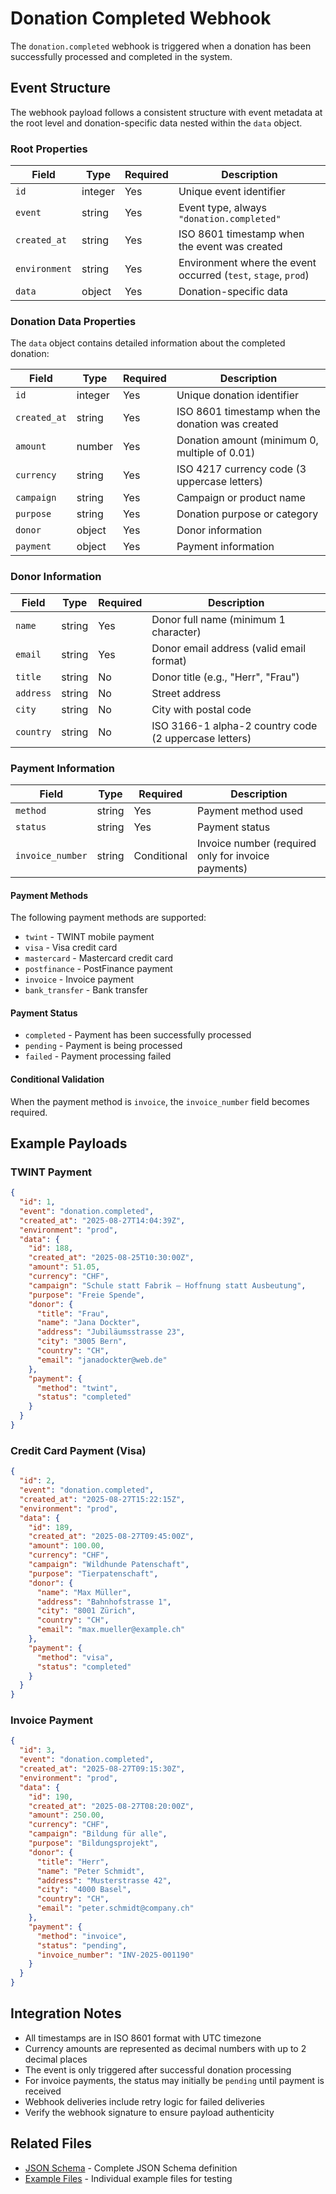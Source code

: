 # Donation Completed Webhook

The `donation.completed` webhook is triggered when a donation has been successfully processed and completed in the system.

## Event Structure

The webhook payload follows a consistent structure with event metadata at the root level and donation-specific data nested within the `data` object.

### Root Properties

| Field | Type | Required | Description |
|-------|------|----------|-------------|
| `id` | integer | Yes | Unique event identifier |
| `event` | string | Yes | Event type, always `"donation.completed"` |
| `created_at` | string | Yes | ISO 8601 timestamp when the event was created |
| `environment` | string | Yes | Environment where the event occurred (`test`, `stage`, `prod`) |
| `data` | object | Yes | Donation-specific data |

### Donation Data Properties

The `data` object contains detailed information about the completed donation:

| Field | Type | Required | Description |
|-------|------|----------|-------------|
| `id` | integer | Yes | Unique donation identifier |
| `created_at` | string | Yes | ISO 8601 timestamp when the donation was created |
| `amount` | number | Yes | Donation amount (minimum 0, multiple of 0.01) |
| `currency` | string | Yes | ISO 4217 currency code (3 uppercase letters) |
| `campaign` | string | Yes | Campaign or product name |
| `purpose` | string | Yes | Donation purpose or category |
| `donor` | object | Yes | Donor information |
| `payment` | object | Yes | Payment information |

### Donor Information

| Field | Type | Required | Description |
|-------|------|----------|-------------|
| `name` | string | Yes | Donor full name (minimum 1 character) |
| `email` | string | Yes | Donor email address (valid email format) |
| `title` | string | No | Donor title (e.g., "Herr", "Frau") |
| `address` | string | No | Street address |
| `city` | string | No | City with postal code |
| `country` | string | No | ISO 3166-1 alpha-2 country code (2 uppercase letters) |

### Payment Information

| Field | Type | Required | Description |
|-------|------|----------|-------------|
| `method` | string | Yes | Payment method used |
| `status` | string | Yes | Payment status |
| `invoice_number` | string | Conditional | Invoice number (required only for invoice payments) |

#### Payment Methods

The following payment methods are supported:

- `twint` - TWINT mobile payment
- `visa` - Visa credit card
- `mastercard` - Mastercard credit card
- `postfinance` - PostFinance payment
- `invoice` - Invoice payment
- `bank_transfer` - Bank transfer

#### Payment Status

- `completed` - Payment has been successfully processed
- `pending` - Payment is being processed
- `failed` - Payment processing failed

#### Conditional Validation

When the payment method is `invoice`, the `invoice_number` field becomes required.

## Example Payloads

### TWINT Payment

```json
{
  "id": 1,
  "event": "donation.completed",
  "created_at": "2025-08-27T14:04:39Z",
  "environment": "prod",
  "data": {
    "id": 188,
    "created_at": "2025-08-25T10:30:00Z",
    "amount": 51.05,
    "currency": "CHF",
    "campaign": "Schule statt Fabrik – Hoffnung statt Ausbeutung",
    "purpose": "Freie Spende",
    "donor": {
      "title": "Frau",
      "name": "Jana Dockter",
      "address": "Jubiläumsstrasse 23",
      "city": "3005 Bern",
      "country": "CH",
      "email": "janadockter@web.de"
    },
    "payment": {
      "method": "twint",
      "status": "completed"
    }
  }
}
```

### Credit Card Payment (Visa)

```json
{
  "id": 2,
  "event": "donation.completed",
  "created_at": "2025-08-27T15:22:15Z",
  "environment": "prod",
  "data": {
    "id": 189,
    "created_at": "2025-08-27T09:45:00Z",
    "amount": 100.00,
    "currency": "CHF",
    "campaign": "Wildhunde Patenschaft",
    "purpose": "Tierpatenschaft",
    "donor": {
      "name": "Max Müller",
      "address": "Bahnhofstrasse 1",
      "city": "8001 Zürich",
      "country": "CH",
      "email": "max.mueller@example.ch"
    },
    "payment": {
      "method": "visa",
      "status": "completed"
    }
  }
}
```

### Invoice Payment

```json
{
  "id": 3,
  "event": "donation.completed",
  "created_at": "2025-08-27T09:15:30Z",
  "environment": "prod",
  "data": {
    "id": 190,
    "created_at": "2025-08-27T08:20:00Z",
    "amount": 250.00,
    "currency": "CHF",
    "campaign": "Bildung für alle",
    "purpose": "Bildungsprojekt",
    "donor": {
      "title": "Herr",
      "name": "Peter Schmidt",
      "address": "Musterstrasse 42",
      "city": "4000 Basel",
      "country": "CH",
      "email": "peter.schmidt@company.ch"
    },
    "payment": {
      "method": "invoice",
      "status": "pending",
      "invoice_number": "INV-2025-001190"
    }
  }
}
```

## Integration Notes

- All timestamps are in ISO 8601 format with UTC timezone
- Currency amounts are represented as decimal numbers with up to 2 decimal places
- The event is only triggered after successful donation processing
- For invoice payments, the status may initially be `pending` until payment is received
- Webhook deliveries include retry logic for failed deliveries
- Verify the webhook signature to ensure payload authenticity

## Related Files

- [JSON Schema](./donation-completed.json) - Complete JSON Schema definition
- [Example Files](../examples/) - Individual example files for testing